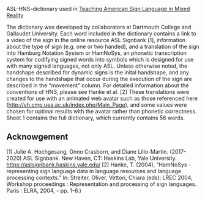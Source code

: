 ASL-HNS-dictionary used in [Teaching American Sign Language in Mixed Reality]()


The dictionary was developed by collaborators at Dartmouth College and Gallaudet University.
Each word included in the dictionary contains a link to a video of the sign in the online resource ASL Signbank [1], information about the type of sign (e.g. one or two handed), and a translation of the sign into Hamburg Notation System or HamNoSys, an phonetic transcription system for codifying signed words into symbols which is designed for use with many signed languages, not only ASL. Unless otherwise noted, the handshape described for dynamic signs is the inital handshape, and any changes to the handshape that occur during the execution of the sign are described in the “movement” column. For detailed information about the conventions of HNS, please see Hanke et al. [2]
These translations were created for use with an animated web avatar such as those referenced here (http://vh.cmp.uea.ac.uk/index.php/Main_Page), and some values were chosen for optimal results with the avatar rather than phonetic correctness. 
Sheet 1 contains the full dictionary, which currently contains 56 words.

## Acknowgement 


[1] Julie A. Hochgesang, Onno Crasborn, and Diane Lillo-Martin. (2017-2020) ASL Signbank. New Haven, CT: Haskins Lab, Yale University. https://aslsignbank.haskins.yale.edu/
[2] Hanke, T. (2004), “HamNoSys - representing sign language data in language resources and language processing contexts.” In: Streiter, Oliver, Vettori, Chiara (eds): LREC 2004, Workshop proceedings : Representation and processing of sign languages. Paris : ELRA, 2004, - pp. 1-6.)
